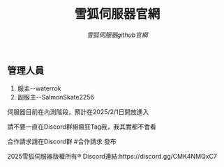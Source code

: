 <header>

<!--
  <<< Author notes: Course header >>>
  Include a 1280×640 image, course title in sentence case, and a concise description in emphasis.
  In your repository settings: enable template repository, add your 1280×640 social image, auto delete head branches.
  Add your open source license, GitHub uses MIT license.
-->

# 雪狐伺服器官網

_雪狐伺服器github官網_

</header>

<!--
  <<< 管理人員 >>>
  1. 服主--waterrok  2. 副服主--SalmonSkate2256
-->

## 管理人員


1. 服主--waterrok
2. 副服主--SalmonSkate2256

伺服器目前在內測階段，預計在2025/2/1日開放進入

請不要一直在Discord群組瘋狂Tag我，我其實都不會看

合作請求請在Discord群 #合作請求 發布




<footer>
  2025雪狐伺服器版權所有®
  Discord連結:https://discord.gg/CMK4NMQxC7
</footer>
